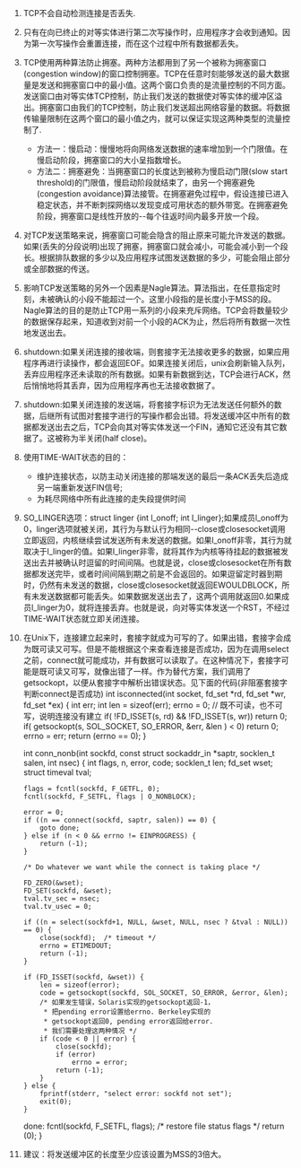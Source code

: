 1. TCP不会自动检测连接是否丢失.
2. 只有在向已终止的对等实体进行第二次写操作时，应用程序才会收到通知。因为第一次写操作会重置连接，而在这个过程中所有数据都丢失。
3. TCP使用两种算法防止拥塞。两种方法都用到了另一个被称为拥塞窗口(congestion window)的窗口控制拥塞。TCP在任意时刻能够发送的最大数据量是发送和拥塞窗口中的最小值。这两个窗口负责的是流量控制的不同方面。发送窗口由对等实体TCP控制，防止我们发送的数据使对等实体的缓冲区溢出。拥塞窗口由我们的TCP控制，防止我们发送超出网络容量的数据。将数据传输量限制在这两个窗口的最小值之内，就可以保证实现这两种类型的流量控制了.
    - 方法一：慢启动：慢慢地将向网络发送数据的速率增加到一个门限值。在慢启动阶段，拥塞窗口的大小呈指数增长。
    - 方法二：拥塞避免：当拥塞窗口的长度达到被称为慢启动门限(slow start threshold)的门限值，慢启动阶段就结束了，由另一个拥塞避免(congestion avoidance)算法接管。在拥塞避免过程中，假设连接已进入稳定状态，并不断刺探网络以发现变成可用状态的额外带宽。在拥塞避免阶段，拥塞窗口是线性开放的--每个往返时间内最多开放一个段。
4. 对TCP发送策略来说，拥塞窗口可能会隐含的阻止原来可能允许发送的数据。如果(丢失的分段说明)出现了拥塞，拥塞窗口就会减小，可能会减小到一个段长。根据排队数据的多少以及应用程序试图发送数据的多少，可能会阻止部分或全部数据的传送。
5. 影响TCP发送策略的另外一个因素是Nagle算法。算法指出，在任意指定时刻，未被确认的小段不能超过一个。这里小段指的是长度小于MSS的段。Nagle算法的目的是防止TCP用一系列的小段来充斥网络。TCP会将数量较少的数据保存起来，知道收到对前一个小段的ACK为止，然后将所有数据一次性地发送出去。
6. shutdown:如果关闭连接的接收端，则套接字无法接收更多的数据，如果应用程序再进行读操作，都会返回EOF。如果连接关闭后，unix会刷新输入队列，丢弃应用程序还未读取的所有数据。如果有新数据到达，TCP会进行ACK，然后悄悄地将其丢弃，因为应用程序再也无法接收数据了。
7. shutdown:如果关闭连接的发送端，将套接字标识为无法发送任何额外的数据，后继所有试图对套接字进行的写操作都会出错。将发送缓冲区中所有的数据都发送出去之后，TCP会向其对等实体发送一个FIN，通知它还没有其它数据了。这被称为半关闭(half close)。
8. 使用TIME-WAIT状态的目的：
    - 维护连接状态，以防主动关闭连接的那端发送的最后一条ACK丢失后造成另一端重新发送FIN信号;
    - 为耗尽网络中所有此连接的走失段提供时间
9. SO_LINGER选项：struct linger {int l_onoff; int l_linger};如果成员l_onoff为0，linger选项就被关闭，其行为与默认行为相同--close或closesocket调用立即返回，内核继续尝试发送所有未发送的数据。如果l_onoff非零，其行为就取决于l_linger的值。如果l_linger非零，就将其作为内核等待挂起的数据被发送出去并被确认时逗留的时间间隔。也就是说，close或closesocket在所有数据都发送完毕，或者时间间隔到期之前是不会返回的。如果逗留定时器到期时，仍然有未发送的数据，close或closesocket就返回EWOULDBLOCK，所有未发送数据都可能丢失。如果数据发送出去了，这两个调用就返回0.如果成员l_linger为0，就将连接丢弃。也就是说，向对等实体发送一个RST，不经过TIME-WAIT状态就立即关闭连接。
10. 在Unix下，连接建立起来时，套接字就成为可写的了。如果出错，套接字会成为既可读又可写。但是不能根据这个来查看连接是否成功，因为在调用select之前，connect就可能成功，并有数据可以读取了。在这种情况下，套接字可能是既可读又可写，就像出错了一样。作为替代方案，我们调用了getsockopt，以便从套接字中解析出错误状态。见下面的代码(非阻塞套接字判断connect是否成功)
    int isconnected(int socket, fd_set *rd, fd_set *wr, fd_set *ex)
    {
        int err;
        int len = sizeof(err);
        errno = 0;
        // 既不可读，也不可写，说明连接没有建立
        if( !FD_ISSET(s, rd) && !FD_ISSET(s, wr))
            return 0;
        if( getsockopt(s, SOL_SOCKET, SO_ERROR, &err, &len ) < 0)
            return 0;
        errno = err;
        return (errno == 0);
    }

    int conn_nonb(int sockfd, const struct sockaddr_in *saptr, socklen_t salen, int nsec)
    {
        int flags, n, error, code;
        socklen_t len;
        fd_set wset;
        struct timeval tval;

        flags = fcntl(sockfd, F_GETFL, 0);
        fcntl(sockfd, F_SETFL, flags | O_NONBLOCK);

        error = 0;
        if ((n == connect(sockfd, saptr, salen)) == 0) {
            goto done;
        } else if (n < 0 && errno != EINPROGRESS) {
            return (-1);
        }

        /* Do whatever we want while the connect is taking place */

        FD_ZERO(&wset);
        FD_SET(sockfd, &wset);
        tval.tv_sec = nsec;
        tval.tv_usec = 0;

        if ((n = select(sockfd+1, NULL, &wset, NULL, nsec ? &tval : NULL)) == 0) {
            close(sockfd);  /* timeout */
            errno = ETIMEDOUT;
            return (-1);
        }

        if (FD_ISSET(sockfd, &wset)) {
            len = sizeof(error);
            code = getsockopt(sockfd, SOL_SOCKET, SO_ERROR, &error, &len);
            /* 如果发生错误，Solaris实现的getsockopt返回-1，
             * 把pending error设置给errno. Berkeley实现的
             * getsockopt返回0, pending error返回给error.
             * 我们需要处理这两种情况 */
            if (code < 0 || error) {
                close(sockfd);
                if (error)
                    errno = error;
                return (-1);
            }
        } else {
            fprintf(stderr, "select error: sockfd not set");
            exit(0);
        }
    done:
        fcntl(sockfd, F_SETFL, flags);  /* restore file status flags */
        return (0);
    }
11. 建议：将发送缓冲区的长度至少应该设置为MSS的3倍大。























